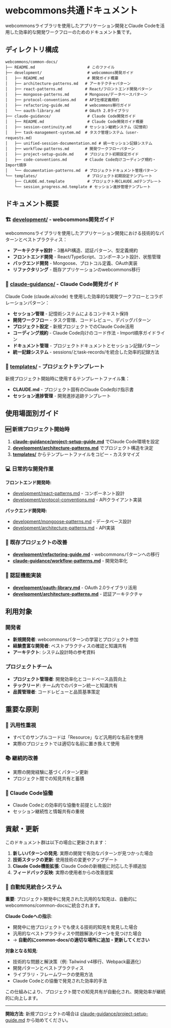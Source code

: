 # webcommons共通ドキュメント

webcommonsライブラリを使用したアプリケーション開発とClaude Codeを活用した効率的な開発ワークフローのためのドキュメント集です。

## ディレクトリ構成

```
webcommons/common-docs/
├── README.md                       # このファイル
├── development/                    # webcommons開発ガイド
│   ├── README.md                   # 開発ガイド概要
│   ├── architecture-patterns.md   # アーキテクチャパターン
│   ├── react-patterns.md          # React/フロントエンド開発パターン
│   ├── mongoose-patterns.md       # Mongoose/データベースパターン
│   ├── protocol-conventions.md    # API仕様定義規約
│   ├── refactoring-guide.md       # webcommons移行ガイド
│   └── oauth-library.md           # OAuth 2.0ライブラリ
├── claude-guidance/                # Claude Code開発ガイド
│   ├── README.md                   # Claude Code開発ガイド概要
│   ├── session-continuity.md      # セッション継続システム（記憶術）
│   ├── task-management-system.md  # タスク管理システム（user-requests.md）
│   ├── unified-session-documentation.md # 統一セッション記録システム
│   ├── workflow-patterns.md       # 開発ワークフローパターン
│   ├── project-setup-guide.md     # プロジェクト初期設定ガイド
│   ├── code-conventions.md        # Claude Code向けコーディング規約・Import順序
│   └── documentation-patterns.md  # プロジェクトドキュメント管理パターン
└── templates/                      # プロジェクト初期設定テンプレート
    ├── CLAUDE.md.template          # プロジェクト用CLAUDE.mdテンプレート
    └── session_progress.md.template # セッション進捗管理テンプレート
```

## ドキュメント概要

### 🏗️ [development/](./development/) - webcommons開発ガイド

webcommonsライブラリを使用したアプリケーション開発における技術的なパターンとベストプラクティス：

- **アーキテクチャ設計** - 3層API構造、認証パターン、型定義規約
- **フロントエンド開発** - React/TypeScript、コンポーネント設計、状態管理
- **バックエンド開発** - Mongoose、プロトコル定義、OAuth実装
- **リファクタリング** - 既存アプリケーションのwebcommons移行

### 🤖 [claude-guidance/](./claude-guidance/) - Claude Code開発ガイド

Claude Code (claude.ai/code) を使用した効率的な開発ワークフローとコラボレーションパターン：

- **セッション管理** - 記憶術システムによるコンテキスト保持
- **開発ワークフロー** - タスク管理、コードレビュー、デバッグパターン
- **プロジェクト設定** - 新規プロジェクトでのClaude Code活用
- **コーディング規約** - Claude Code向けのコード作法・Import順序ガイドライン
- **ドキュメント管理** - プロジェクトドキュメントとセッション記録パターン
- **統一記録システム** - sessions/とtask-records/を統合した効率的記録方法

### 📝 [templates/](./templates/) - プロジェクトテンプレート

新規プロジェクト開始時に使用するテンプレートファイル集：

- **CLAUDE.md** - プロジェクト固有のClaude Code向け指示書
- **セッション進捗管理** - 開発進捗追跡テンプレート

## 使用場面別ガイド

### 🆕 新規プロジェクト開始時

1. **[claude-guidance/project-setup-guide.md](./claude-guidance/project-setup-guide.md)** でClaude Code環境を設定
2. **[development/architecture-patterns.md](./development/architecture-patterns.md)** でプロジェクト構造を決定
3. **[templates/](./templates/)** からテンプレートファイルをコピー・カスタマイズ

### 💻 日常的な開発作業

**フロントエンド開発時:**
- [development/react-patterns.md](./development/react-patterns.md) - コンポーネント設計
- [development/protocol-conventions.md](./development/protocol-conventions.md) - APIクライアント実装

**バックエンド開発時:**
- [development/mongoose-patterns.md](./development/mongoose-patterns.md) - データベース設計
- [development/architecture-patterns.md](./development/architecture-patterns.md) - API実装

### 🔧 既存プロジェクトの改善

- **[development/refactoring-guide.md](./development/refactoring-guide.md)** - webcommonsパターンへの移行
- **[claude-guidance/workflow-patterns.md](./claude-guidance/workflow-patterns.md)** - 開発効率化

### 🔐 認証機能実装

- **[development/oauth-library.md](./development/oauth-library.md)** - OAuth 2.0ライブラリ活用
- **[development/architecture-patterns.md](./development/architecture-patterns.md)** - 認証アーキテクチャ

## 利用対象

### 開発者
- **新規開発者**: webcommonsパターンの学習とプロジェクト参加
- **経験豊富な開発者**: ベストプラクティスの確認と知識共有
- **アーキテクト**: システム設計時の参考資料

### プロジェクトチーム
- **プロジェクト管理者**: 開発効率化とコードベース品質向上
- **テックリード**: チーム内でのパターン統一と知識共有
- **品質管理者**: コードレビューと品質基準策定

## 重要な原則

### 🎯 汎用性重視
- すべてのサンプルコードは「Resource」など汎用的な名前を使用
- 実際のプロジェクトでは適切な名前に置き換えて使用

### 📚 継続的改善
- 実際の開発経験に基づくパターン更新
- プロジェクト間での知見共有と蓄積

### 🤝 Claude Code協働
- Claude Codeとの効率的な協働を前提とした設計
- セッション継続性と情報共有の重視

## 貢献・更新

このドキュメント群は以下の場合に更新されます：

1. **新しいパターンの発見**: 実際の開発で有効なパターンが見つかった場合
2. **技術スタックの更新**: 使用技術の変更やアップデート
3. **Claude Code機能拡張**: Claude Codeの新機能に対応した手順追加
4. **フィードバック反映**: 実際の使用者からの改善提案

### 🔄 **自動知見統合システム**

**重要**: プロジェクト開発中に発見された汎用的な知見は、自動的にwebcommons/common-docsに統合されます。

**Claude Codeへの指示**:
- 開発中に他プロジェクトでも使える技術的知見を発見した場合
- 汎用的なベストプラクティスや問題解決パターンを見つけた場合
- → **自動的にcommon-docs/の適切な場所に追加・更新してください**

**対象となる知見**:
- 技術的な問題と解決策（例: Tailwind v4移行、Webpack最適化）
- 開発パターンとベストプラクティス
- ライブラリ・フレームワークの使用方法
- Claude Codeとの協働で発見された効率的手法

この仕組みにより、プロジェクト間での知見共有が自動化され、開発効率が継続的に向上します。

---

**開始方法**: 新規プロジェクトの場合は [claude-guidance/project-setup-guide.md](./claude-guidance/project-setup-guide.md) から始めてください。